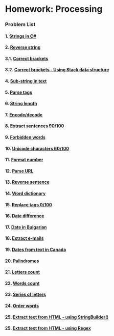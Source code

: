 Homework: Processing
====================

### Problem List

#### 1. [Strings in C#](https://github.com/petyakostova/Telerik-Academy/tree/master/C%23/C%23%202/6.%20Strings-And-Text-Processing-HW/Strings-In-CSharp)
#### 2. [Reverse string](https://github.com/petyakostova/Telerik-Academy/tree/master/C%23/C%23%202/6.%20Strings-And-Text-Processing-HW/Reverse-String)
#### 3.1. [Correct brackets](https://github.com/petyakostova/Telerik-Academy/tree/master/C%23/C%23%202/6.%20Strings-And-Text-Processing-HW/Correct-Brackets)
#### 3.2. [Correct brackets - Using Stack data structure](https://github.com/petyakostova/Telerik-Academy/tree/master/C%23/C%23%202/6.%20Strings-And-Text-Processing-HW/Correct-Brackets-Stack)
#### 4. [Sub-string in text](https://github.com/petyakostova/Telerik-Academy/tree/master/C%23/C%23%202/6.%20Strings-And-Text-Processing-HW/Substring-In-Text)
#### 5. [Parse tags](https://github.com/petyakostova/Telerik-Academy/tree/master/C%23/C%23%202/6.%20Strings-And-Text-Processing-HW/Parse-Tags)
#### 6. [String length](https://github.com/petyakostova/Telerik-Academy/tree/master/C%23/C%23%202/6.%20Strings-And-Text-Processing-HW/String-Length)
#### 7. [Encode/decode](https://github.com/petyakostova/Telerik-Academy/tree/master/C%23/C%23%202/6.%20Strings-And-Text-Processing-HW/Encode-Decode)
#### 8. [Extract sentences 90/100](https://github.com/petyakostova/Telerik-Academy/tree/master/C%23/C%23%202/6.%20Strings-And-Text-Processing-HW/Extract-Sentences)
#### 9. [Forbidden words](https://github.com/petyakostova/Telerik-Academy/tree/master/C%23/C%23%202/6.%20Strings-And-Text-Processing-HW/Forbidden-Words)
#### 10. [Unicode characters 60/100](https://github.com/petyakostova/Telerik-Academy/tree/master/C%23/C%23%202/6.%20Strings-And-Text-Processing-HW/Unicode-Characters)
#### 11. [Format number](https://github.com/petyakostova/Telerik-Academy/tree/master/C%23/C%23%202/6.%20Strings-And-Text-Processing-HW/Format-Number)
#### 12. [Parse URL](https://github.com/petyakostova/Telerik-Academy/tree/master/C%23/C%23%202/6.%20Strings-And-Text-Processing-HW/Parse-URL)
#### 13. [Reverse sentence](https://github.com/petyakostova/Telerik-Academy/tree/master/C%23/C%23%202/6.%20Strings-And-Text-Processing-HW/Reverse-Sentence)
#### 14. [Word dictionary](https://github.com/petyakostova/Telerik-Academy/tree/master/C%23/C%23%202/6.%20Strings-And-Text-Processing-HW/Word-Dictionary)
#### 15. [Replace tags 0/100](https://github.com/petyakostova/Telerik-Academy/tree/master/C%23/C%23%202/6.%20Strings-And-Text-Processing-HW/Replace-Tags)
#### 16. [Date difference](https://github.com/petyakostova/Telerik-Academy/tree/master/C%23/C%23%202/6.%20Strings-And-Text-Processing-HW/Date-Difference)
#### 17. [Date in Bulgarian](https://github.com/petyakostova/Telerik-Academy/tree/master/C%23/C%23%202/6.%20Strings-And-Text-Processing-HW/Date-In-Bulgarian)
#### 18. [Extract e-mails](https://github.com/petyakostova/Telerik-Academy/tree/master/C%23/C%23%202/6.%20Strings-And-Text-Processing-HW/Extract-E-mails)
#### 19. [Dates from text in Canada](https://github.com/petyakostova/Telerik-Academy/tree/master/C%23/C%23%202/6.%20Strings-And-Text-Processing-HW/Dates-From-Text-In-Canada)
#### 20. [Palindromes](https://github.com/petyakostova/Telerik-Academy/tree/master/C%23/C%23%202/6.%20Strings-And-Text-Processing-HW/Palindromes)
#### 21. [Letters count](https://github.com/petyakostova/Telerik-Academy/tree/master/C%23/C%23%202/6.%20Strings-And-Text-Processing-HW/Letters-Count)
#### 22. [Words count](https://github.com/petyakostova/Telerik-Academy/tree/master/C%23/C%23%202/6.%20Strings-And-Text-Processing-HW/Words-Count)
#### 23. [Series of letters](https://github.com/petyakostova/Telerik-Academy/tree/master/C%23/C%23%202/6.%20Strings-And-Text-Processing-HW/Series-Of-Letters)
#### 24. [Order words](https://github.com/petyakostova/Telerik-Academy/tree/master/C%23/C%23%202/6.%20Strings-And-Text-Processing-HW/Order-Words)
#### 25. [Extract text from HTML - using StringBuilder()](https://github.com/petyakostova/Telerik-Academy/tree/master/C%23/C%23%202/6.%20Strings-And-Text-Processing-HW/Extract-Text-From-HTML)
#### 25. [Extract text from HTML - using Regex](https://github.com/petyakostova/Telerik-Academy/tree/master/C%23/C%23%202/6.%20Strings-And-Text-Processing-HW/ExtractTextFromHTML-Regex)